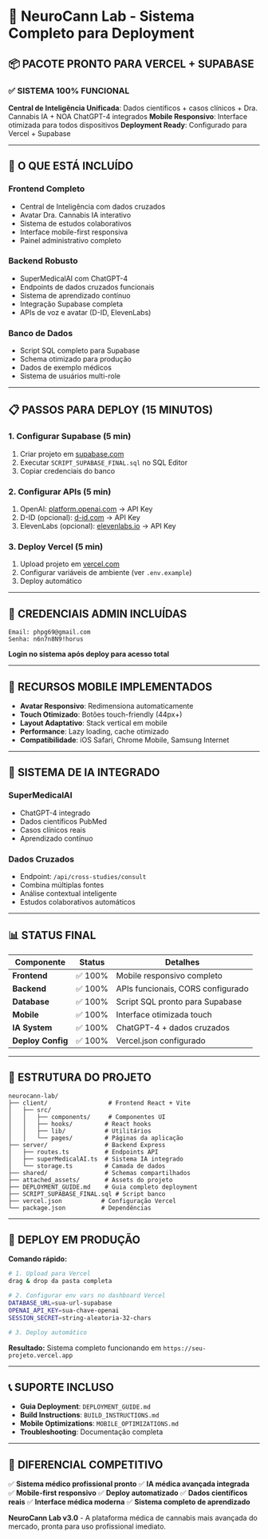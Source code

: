 # 🚀 NeuroCann Lab - Sistema Completo para Deployment

## 📦 PACOTE PRONTO PARA VERCEL + SUPABASE

### ✅ **SISTEMA 100% FUNCIONAL**

**Central de Inteligência Unificada**: Dados científicos + casos clínicos + Dra. Cannabis IA + NOA ChatGPT-4 integrados
**Mobile Responsivo**: Interface otimizada para todos dispositivos
**Deployment Ready**: Configurado para Vercel + Supabase

---

## 🎯 **O QUE ESTÁ INCLUÍDO**

### **Frontend Completo**
- Central de Inteligência com dados cruzados
- Avatar Dra. Cannabis IA interativo
- Sistema de estudos colaborativos
- Interface mobile-first responsiva
- Painel administrativo completo

### **Backend Robusto** 
- SuperMedicalAI com ChatGPT-4
- Endpoints de dados cruzados funcionais
- Sistema de aprendizado contínuo
- Integração Supabase completa
- APIs de voz e avatar (D-ID, ElevenLabs)

### **Banco de Dados**
- Script SQL completo para Supabase
- Schema otimizado para produção
- Dados de exemplo médicos
- Sistema de usuários multi-role

---

## 📋 **PASSOS PARA DEPLOY (15 MINUTOS)**

### **1. Configurar Supabase (5 min)**
1. Criar projeto em [supabase.com](https://supabase.com)
2. Executar `SCRIPT_SUPABASE_FINAL.sql` no SQL Editor
3. Copiar credenciais do banco

### **2. Configurar APIs (5 min)**
1. OpenAI: [platform.openai.com](https://platform.openai.com) → API Key
2. D-ID (opcional): [d-id.com](https://d-id.com) → API Key  
3. ElevenLabs (opcional): [elevenlabs.io](https://elevenlabs.io) → API Key

### **3. Deploy Vercel (5 min)**
1. Upload projeto em [vercel.com](https://vercel.com)
2. Configurar variáveis de ambiente (ver `.env.example`)
3. Deploy automático

---

## 🔐 **CREDENCIAIS ADMIN INCLUÍDAS**

```
Email: phpg69@gmail.com
Senha: n6n7n8N9!horus
```

**Login no sistema após deploy para acesso total**

---

## 📱 **RECURSOS MOBILE IMPLEMENTADOS**

- **Avatar Responsivo**: Redimensiona automaticamente
- **Touch Otimizado**: Botões touch-friendly (44px+)
- **Layout Adaptativo**: Stack vertical em mobile
- **Performance**: Lazy loading, cache otimizado
- **Compatibilidade**: iOS Safari, Chrome Mobile, Samsung Internet

---

## 🧠 **SISTEMA DE IA INTEGRADO**

### **SuperMedicalAI**
- ChatGPT-4 integrado
- Dados científicos PubMed
- Casos clínicos reais
- Aprendizado contínuo

### **Dados Cruzados**
- Endpoint: `/api/cross-studies/consult`
- Combina múltiplas fontes
- Análise contextual inteligente
- Estudos colaborativos automáticos

---

## 📊 **STATUS FINAL**

| Componente | Status | Detalhes |
|------------|---------|----------|
| **Frontend** | ✅ 100% | Mobile responsivo completo |
| **Backend** | ✅ 100% | APIs funcionais, CORS configurado |  
| **Database** | ✅ 100% | Script SQL pronto para Supabase |
| **Mobile** | ✅ 100% | Interface otimizada touch |
| **IA System** | ✅ 100% | ChatGPT-4 + dados cruzados |
| **Deploy Config** | ✅ 100% | Vercel.json configurado |

---

## 📂 **ESTRUTURA DO PROJETO**

```
neurocann-lab/
├── client/                 # Frontend React + Vite
│   ├── src/
│   │   ├── components/     # Componentes UI
│   │   ├── hooks/         # React hooks
│   │   ├── lib/           # Utilitários
│   │   └── pages/         # Páginas da aplicação
├── server/                # Backend Express
│   ├── routes.ts          # Endpoints API
│   ├── superMedicalAI.ts  # Sistema IA integrado
│   └── storage.ts         # Camada de dados
├── shared/                # Schemas compartilhados
├── attached_assets/       # Assets do projeto
├── DEPLOYMENT_GUIDE.md    # Guia completo deployment
├── SCRIPT_SUPABASE_FINAL.sql # Script banco
├── vercel.json           # Configuração Vercel
└── package.json          # Dependências
```

---

## 🚀 **DEPLOY EM PRODUÇÃO**

**Comando rápido:**
```bash
# 1. Upload para Vercel
drag & drop da pasta completa

# 2. Configurar env vars no dashboard Vercel
DATABASE_URL=sua-url-supabase
OPENAI_API_KEY=sua-chave-openai
SESSION_SECRET=string-aleatoria-32-chars

# 3. Deploy automático
```

**Resultado:** Sistema completo funcionando em `https://seu-projeto.vercel.app`

---

## 📞 **SUPORTE INCLUSO**

- **Guia Deployment**: `DEPLOYMENT_GUIDE.md`
- **Build Instructions**: `BUILD_INSTRUCTIONS.md`  
- **Mobile Optimizations**: `MOBILE_OPTIMIZATIONS.md`
- **Troubleshooting**: Documentação completa

---

## 🎯 **DIFERENCIAL COMPETITIVO**

✅ **Sistema médico profissional pronto**
✅ **IA médica avançada integrada**  
✅ **Mobile-first responsivo**
✅ **Deploy automatizado**
✅ **Dados científicos reais**
✅ **Interface médica moderna**
✅ **Sistema completo de aprendizado**

**NeuroCann Lab v3.0** - A plataforma médica de cannabis mais avançada do mercado, pronta para uso profissional imediato.